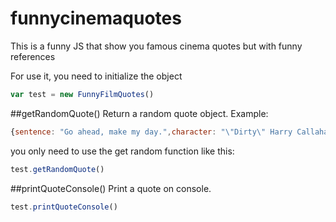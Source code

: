 # funnycinemaquotes
This is a funny JS that show you famous cinema quotes but with funny references

For use it, you need to initialize the object

```javascript
var test = new FunnyFilmQuotes()
```

##getRandomQuote()
Return a random quote object. Example:

```javascript
{sentence: "Go ahead, make my day.",character: "\"Dirty\" Harry Callahan"}
```

you only need to use the get random function like this:

```javascript
test.getRandomQuote()
```

##printQuoteConsole()
Print a quote on console.

```javascript
test.printQuoteConsole()
```
